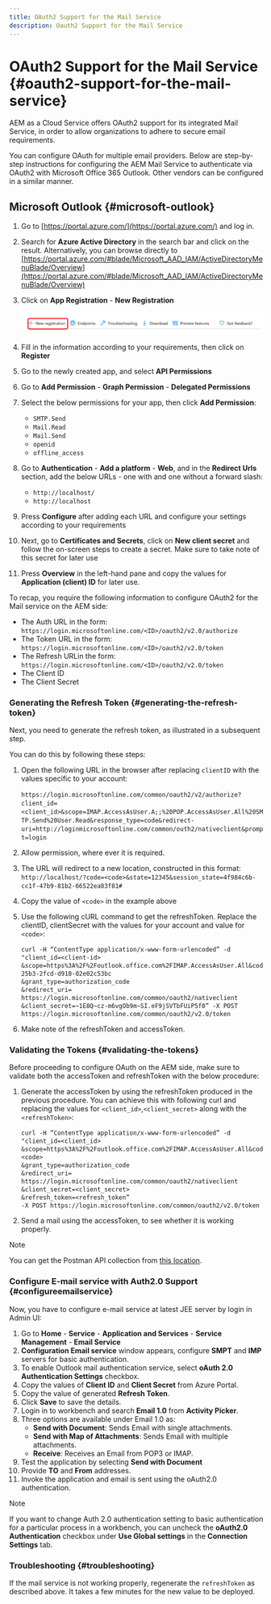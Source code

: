 ```yaml
---
title: OAuth2 Support for the Mail Service
description: Oauth2 Support for the Mail Service  
---
```

# OAuth2 Support for the Mail Service {#oauth2-support-for-the-mail-service}

AEM as a Cloud Service offers OAuth2 support for its integrated Mail Service, in order to allow organizations to adhere to secure email requirements.

You can configure OAuth for multiple email providers. Below are step-by-step instructions for configuring the AEM Mail Service to authenticate via OAuth2 with Microsoft Office 365 Outlook. Other vendors can be configured in a similar manner.

## Microsoft Outlook {#microsoft-outlook}

1. Go to [https://portal.azure.com/](https://portal.azure.com/) and log in.
1. Search for **Azure Active Directory** in the search bar and click on the result. Alternatively, you can browse directly to [https://portal.azure.com/#blade/Microsoft_AAD_IAM/ActiveDirectoryMenuBlade/Overview](https://portal.azure.com/#blade/Microsoft_AAD_IAM/ActiveDirectoryMenuBlade/Overview)
1. Click on **App Registration** - **New Registration**

   ![](/help/forms/using/assets/outh_outlook.PNG)

1. Fill in the information according to your requirements, then click on **Register**
1. Go to the newly created app, and select **API Permissions** 
1. Go to **Add Permission** - **Graph Permission** - **Delegated Permissions**
1. Select the below permissions for your app, then click **Add Permission**:
   * `SMTP.Send`
   * `Mail.Read`
   * `Mail.Send`
   * `openid`
   * `offline_access`
1. Go to **Authentication** - **Add a platform** - **Web**, and in the **Redirect Urls** section, add the below URLs - one with and one without a forward slash:
   * `http://localhost/`
   * `http://localhost`
1. Press **Configure** after adding each URL and configure your settings according to your requirements
1. Next, go to **Certificates and Secrets**, click on **New client secret** and follow the on-screen steps to create a secret. Make sure to take note of this secret for later use
1. Press **Overview** in the left-hand pane and copy the values for **Application (client) ID** for later use.

To recap, you require the following information to configure OAuth2 for the Mail service on the AEM side:

* The Auth URL in the form: `https://login.microsoftonline.com/<ID>/oauth2/v2.0/authorize`
* The Token URL in the form: `https://login.microsoftonline.com/<ID>/oauth2/v2.0/token`
* The Refresh URLin the form: `https://login.microsoftonline.com/<ID>/oauth2/v2.0/token`
* The Client ID
* The Client Secret

### Generating the Refresh Token {#generating-the-refresh-token}

Next, you need to generate the refresh token, as illustrated in a subsequent step.

You can do this by following these steps:

1. Open the following URL in the browser after replacing `clientID` with the values specific to your account: 

    ```https://login.microsoftonline.com/common/oauth2/v2/authorize?client_id=<client_id>&scope=IMAP.AccessAsUser.A;;%20POP.AccessAsUser.All%20SMTP.Send%20User.Read&response_type=code&redirect-uri=http://loginmicrosoftonline.com/common/outh2/nativeclient&prompt=login```

1. Allow permission, where ever it is required.
1. The URL will redirect to a new location, constructed in this format: `http://localhost/?code=<code>&state=12345&session_state=4f984c6b-cc1f-47b9-81b2-66522ea83f81#`
1. Copy the value of `<code>` in the example above
1. Use the following cURL command to get the refreshToken. Replace the clientID, clientSecret with the values for your account and value for `<code>`:
   
   ```
   curl -H “ContentType application/x-www-form-urlencoded” -d 
   "client_id=<client-id>
   &scope=https%3A%2F%2Foutlook.office.com%2FIMAP.AccessAsUser.All&code=M.R3_BAY.1bf609bf-25b3-2fcd-d910-02e02c53bc
   &grant_type=authorization_code
   &redirect_uri= https://login.microsoftonline.com/common/oauth2/nativeclient
   &client_secret=~1E8Q~cz-m6vgOb9m~SI.eF9jSVTbFUiP5f0” -X POST https://login.microsoftonline.com/common/oauth2/v2.0/token
   ```

1. Make note of the refreshToken and accessToken.

### Validating the Tokens {#validating-the-tokens}

Before proceeding to configure OAuth on the AEM side, make sure to validate both the accessToken and refreshToken with the below procedure:

1. Generate the accessToken by using the refreshToken produced in the previous procedure. You can achieve this with following curl and replacing the values for `<client_id>`,`<client_secret>` along with the `<refreshToken>`:

   ```
   curl -H “ContentType application/x-www-form-urlencoded” -d 
   "client_id=<client_id>
   &scope=https%3A%2F%2Foutlook.office.com%2FIMAP.AccessAsUser.All&code=<code>
   &grant_type=authorization_code
   &redirect_uri= https://login.microsoftonline.com/common/oauth2/nativeclient
   &client_secret=<client_secret>
   &refresh_token=<refresh_token” 
   -X POST https://login.microsoftonline.com/common/oauth2/v2.0/token
   ```

1. Send a mail using the accessToken, to see whether it is working properly.

>[!NOTE]
>
> You can get the Postman API collection from [this location](https://docs.microsoft.com/en-us/azure/active-directory/develop/v2-oauth2-auth-code-flow).

### Configure E-mail service with Auth2.0 Support {#configureemailservice}

 Now, you have to configure e-mail service at latest JEE server by login in Admin UI:

 1. Go to **Home** - **Service** - **Application and Services** - **Service Management** - **Email Service**
 1. **Configuration Email service** window appears, configure **SMPT** and **IMP** servers for basic authentication.
 1. To enable Outlook mail authentication service, select **oAuth 2.0 Authentication Settings** checkbox.
 1. Copy the values of **Client ID** and **Client Secret** from Azure Portal.
 1. Copy the value of generated **Refresh Token**.
 1. Click **Save** to save the details. 
1. Login in to workbench and search **Email 1.0** from **Activity Picker**.
1. Three options are available under Email 1.0 as:
    * **Send with Document**: Sends Email with single attachments.
    * **Send with Map of Attachments**: Sends Email with multiple attachments.
    * **Receive**: Receives an Email from POP3 or IMAP.
1. Test the application by selecting **Send with Document**
1. Provide **TO** and **From** addresses.
1. Invoke the application and email is sent using the oAuth2.0 authentication. 

>[!NOTE]
>
> If you want to change Auth 2.0 authentication setting to basic authentication for a particular process in a workbench, you can uncheck the **oAuth2.0 Authentication** checkbox under **Use Global settings** in the **Connection Settings** tab. 

### Troubleshooting {#troubleshooting}

If the mail service is not working properly, regenerate the `refreshToken` as described above. It takes a few minutes for the new value to be deployed.



